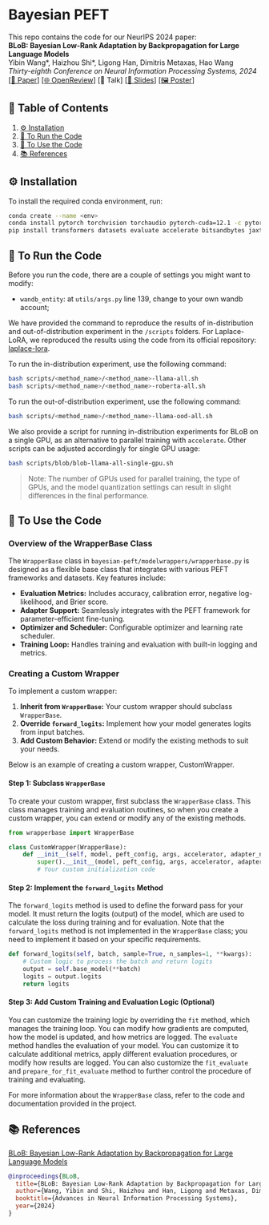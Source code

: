 # Bayesian PEFT
This repo contains the code for our NeurIPS 2024 paper:<br>
**BLoB: Bayesian Low-Rank Adaptation by Backpropagation for Large Language Models**<br>
Yibin Wang\*, Haizhou Shi\*, Ligong Han, Dimitris Metaxas, Hao Wang<br>
*Thirty-eighth Conference on Neural Information Processing Systems, 2024*<br>
[[📄 Paper](https://arxiv.org/abs/2406.11675)] [[🌐 OpenReview](https://openreview.net/forum?id=MaDykgj4Ru)] [🎥 Talk] [[📑 Slides](https://nips.cc/media/neurips-2024/Slides/95507.pdf)] [[🖼️ Poster](https://nips.cc/media/PosterPDFs/NeurIPS%202024/95507.png)]

## 📖 Table of Contents
1. [⚙️ Installation](#installation)
2. [🚀 To Run the Code](#to-run-the-code)
3. [🔧 To Use the Code](#to-use-the-code)
4. [📚 References](#references)

## ⚙️ Installation
To install the required conda environment, run:
```sh
conda create --name <env>
conda install pytorch torchvision torchaudio pytorch-cuda=12.1 -c pytorch -c nvidia
pip install transformers datasets evaluate accelerate bitsandbytes jaxtyping torchmetrics setproctitle peft wandb nltk scikit-learn
```  

## 🚀 To Run the Code
Before you run the code, there are a couple of settings you might want to modify: 
- `wandb_entity`: at `utils/args.py` line 139, change to your own wandb account;

We have provided the command to reproduce the results of in-distribution and out-of-distribution experiment in the `/scripts` folders. For Laplace-LoRA, we reproduced the results using the code from its official repository: [laplace-lora](https://github.com/adamxyang/laplace-lora).

To run the in-distribution experiment, use the following command:
```sh
bash scripts/<method_name>/<method_name>-llama-all.sh
bash scripts/<method_name>/<method_name>-roberta-all.sh
```

To run the out-of-distribution experiment, use the following command:
```sh
bash scripts/<method_name>/<method_name>-llama-ood-all.sh
```

We also provide a script for running in-distribution experiments for BLoB on a single GPU, as an alternative to parallel training with `accelerate`. Other scripts can be adjusted accordingly for single GPU usage:
```sh
bash scripts/blob/blob-llama-all-single-gpu.sh
```

> Note: The number of GPUs used for parallel training, the type of GPUs, and the model quantization settings can result in slight differences in the final performance.

## 🔧 To Use the Code

### Overview of the WrapperBase Class
The `WrapperBase` class in `bayesian-peft/modelwrappers/wrapperbase.py` is designed as a flexible base class that integrates with various PEFT frameworks and datasets. Key features include:

* **Evaluation Metrics:** Includes accuracy, calibration error, negative log-likelihood, and Brier score.
* **Adapter Support:** Seamlessly integrates with the PEFT framework for parameter-efficient fine-tuning.
* **Optimizer and Scheduler:** Configurable optimizer and learning rate scheduler.
* **Training Loop:** Handles training and evaluation with built-in logging and metrics.

### Creating a Custom Wrapper
To implement a custom wrapper:

1. **Inherit from `WrapperBase`:** Your custom wrapper should subclass `WrapperBase`.
2. **Override `forward_logits`:** Implement how your model generates logits from input batches.
3. **Add Custom Behavior:** Extend or modify the existing methods to suit your needs.

Below is an example of creating a custom wrapper, CustomWrapper.

#### Step 1: Subclass `WrapperBase`
To create your custom wrapper, first subclass the `WrapperBase` class. This class manages training and evaluation routines, so when you create a custom wrapper, you can extend or modify any of the existing methods.

```python
from wrapperbase import WrapperBase

class CustomWrapper(WrapperBase):
    def __init__(self, model, peft_config, args, accelerator, adapter_name="default"):
        super().__init__(model, peft_config, args, accelerator, adapter_name)
        # Your custom initialization code
```

#### Step 2: Implement the `forward_logits` Method
The `forward_logits` method is used to define the forward pass for your model. It must return the logits (output) of the model, which are used to calculate the loss during training and for evaluation. Note that the `forward_logits` method is not implemented in the `WrapperBase` class; you need to implement it based on your specific requirements.
```python
def forward_logits(self, batch, sample=True, n_samples=1, **kwargs):
    # Custom logic to process the batch and return logits
    output = self.base_model(**batch)
    logits = output.logits
    return logits
```

#### Step 3: Add Custom Training and Evaluation Logic (Optional)
You can customize the training logic by overriding the `fit` method, which manages the training loop. You can modify how gradients are computed, how the model is updated, and how metrics are logged. The `evaluate` method handles the evaluation of your model. You can customize it to calculate additional metrics, apply different evaluation procedures, or modify how results are logged. You can also customize the `fit_evaluate` and `prepare_for_fit_evaluate` method to further control the procedure of training and evaluating.

For more information about the `WrapperBase` class, refer to the code and documentation provided in the project.


## 📚 References
[BLoB: Bayesian Low-Rank Adaptation by Backpropagation for Large Language Models](https://arxiv.org/abs/2406.11675)
```bib
@inproceedings{BLoB,
  title={BLoB: Bayesian Low-Rank Adaptation by Backpropagation for Large Language Models},
  author={Wang, Yibin and Shi, Haizhou and Han, Ligong and Metaxas, Dimitris and Wang, Hao},
  booktitle={Advances in Neural Information Processing Systems},
  year={2024}
}
```
